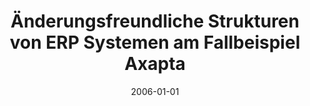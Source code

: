 ---
abstract: ''
authors:
- Christa Rainer
date: '2006-01-01'
featured: false
links:
- name: Publik
  url: https://publik.tuwien.ac.at/showentry.php?ID=140860&lang=2
publication_types:
- '7'
publishDate: '2006-01-01'
title: Änderungsfreundliche Strukturen von ERP Systemen am Fallbeispiel Axapta
url_pdf: ''
---
